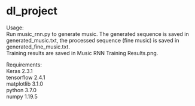# dl_project <br>

Usage:  <br>
Run music_rnn.py to generate music. The generated sequence is saved in generated_music.txt, the processed sequence (fine music) is saved in generated_fine_music.txt. <br>
Training results are saved in Music RNN Training Results.png. <br>



Requirements:<br>
Keras                              2.3.1 <br>
tensorflow                         2.4.1 <br>
matplotlib                         3.1.0 <br>
python                             3.7.0 <br>
numpy                              1.19.5 <br>
